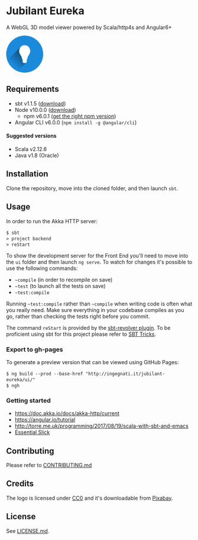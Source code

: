 # Jubilant Eureka
A WebGL 3D model viewer powered by Scala/http4s and Angular6+

<img src="ui/src/assets/img/svg/light-bulb.svg" alt="Logo" width="100px">

## Requirements

* sbt v1.1.5 ([download](https://www.scala-sbt.org/download.html))
* Node v10.0.0 ([download](https://nodejs.org/en/download/))
   * npm v6.0.1 ([get the right npm version](https://www.npmjs.com/get-npm))
* Angular CLI v6.0.0 (`npm install -g @angular/cli`)

#### Suggested versions

* Scala v2.12.6
* Java v1.8 (Oracle)

## Installation

Clone the repository, move into the cloned folder, and then launch `sbt`.


## Usage

In order to run the Akka HTTP server:

```
$ sbt
> project backend
> reStart
```

To show the development server for the Front End you'll need to move into the `ui` folder and then launch `ng serve`. 
To watch for changes it's possible to use the following commands:

- `~compile` (in order to recompile on save)
- `~test`    (to launch all the tests on save)
- `~test:compile`

Running `~test:compile` rather than `~compile` when writing code is often what you really need. 
Make sure everything in your codebase compiles as you go, rather than checking the tests right before you commit.

The command `reStart` is provided by the [sbt-revolver plugin][3]. To be proficient using sbt for this project
please refer to [SBT Tricks][4]. 

### Export to gh-pages

To generate a preview version that can be viewed using GitHub Pages:

```
$ ng build --prod --base-href "http://ingegnati.it/jubilant-eureka/ui/"
$ ngh
``` 

### Getting started

* https://doc.akka.io/docs/akka-http/current
* https://angular.io/tutorial
* http://torre.me.uk/programming/2017/08/19/scala-with-sbt-and-emacs
* [Essential Slick][5]

## Contributing

Please refer to [CONTRIBUTING.md](CONTRIBUTING.md)

## Credits

The logo is licensed under [CC0][1] and it's downloadable from [Pixabay][2].

## License

See [LICENSE.md](LICENSE.md).

[1]: https://creativecommons.org/publicdomain/zero/1.0/deed.en
[2]: https://pixabay.com/en/light-bulb-idea-incidence-pear-2223050/
[3]: https://github.com/spray/sbt-revolver#usage
[4]: https://underscore.io/blog/posts/2015/11/09/sbt-commands.html
[5]: https://doc.akka.io/docs/akka-http/current

